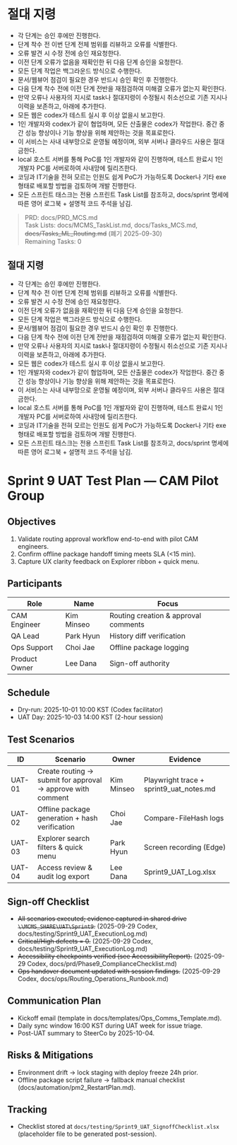 # 절대 지령
- 각 단계는 승인 후에만 진행한다.
- 단계 착수 전 이번 단계 전체 범위를 리뷰하고 오류를 식별한다.
- 오류 발견 시 수정 전에 승인 재요청한다.
- 이전 단계 오류가 없음을 재확인한 뒤 다음 단계 승인을 요청한다.
- 모든 단계 작업은 백그라운드 방식으로 수행한다.
- 문서/웹뷰어 점검이 필요한 경우 반드시 승인 확인 후 진행한다.
- 다음 단계 착수 전에 이전 단계 전반을 재점검하여 미해결 오류가 없는지 확인한다.
- 만약 오류나 사용자의 지시로 task나 절대지령이 수정될시 취소선으로 기존 지시나 이력을 보존하고, 아래에 추가한다.
- 모든 웹은 codex가 테스트 실시 후 이상 없을시 보고한다.
- 1인 개발자와 codex가 같이 협업하며, 모든 산출물은 codex가 작업한다. 중간 중간 성능 향상이나 기능 향상을 위해 제안하는 것을 목표로한다.
- 이 서비스는 사내 내부망으로 운영될 예정이며, 외부 서버나 클라우드 사용은 절대 금한다.
- local 호스트 서버를 통해 PoC를 1인 개발자와 같이 진행하며, 테스트 완료시 1인 개발자 PC를 서버로하여 사내망에 릴리즈한다.
- 코딩과 IT기술을 전혀 모르는 인원도 쉽게 PoC가 가능하도록 Docker나 기타 exe 형태로 배포할 방법을 검토하며 개발 진행한다.
- 모든 스프린트 태스크는 전용 스프린트 Task List를 참조하고, docs/sprint 명세에 따른 영어 로그북 + 설명적 코드 주석을 남김.

> PRD: docs/PRD_MCS.md  
> Task Lists: docs/MCMS_TaskList.md, docs/Tasks_MCS.md, ~~docs/Tasks_ML_Routing.md~~ (폐기 2025-09-30)  
> Remaining Tasks: 0

## 절대 지령
- 각 단계는 승인 후에만 진행한다.
- 단계 착수 전 이번 단계 전체 범위를 리뷰하고 오류를 식별한다.
- 오류 발견 시 수정 전에 승인 재요청한다.
- 이전 단계 오류가 없음을 재확인한 뒤 다음 단계 승인을 요청한다.
- 모든 단계 작업은 백그라운드 방식으로 수행한다.
- 문서/웹뷰어 점검이 필요한 경우 반드시 승인 확인 후 진행한다.
- 다음 단계 착수 전에 이전 단계 전반을 재점검하여 미해결 오류가 없는지 확인한다.
- 만약 오류나 사용자의 지시로 task나 절대지령이 수정될시 취소선으로 기존 지시나 이력을 보존하고, 아래에 추가한다.
- 모든 웹은 codex가 테스트 실시 후 이상 없을시 보고한다.
- 1인 개발자와 codex가 같이 협업하며, 모든 산출물은 codex가 작업한다. 중간 중간 성능 향상이나 기능 향상을 위해 제안하는 것을 목표로한다.
- 이 서비스는 사내 내부망으로 운영될 예정이며, 외부 서버나 클라우드 사용은 절대 금한다.
- local 호스트 서버를 통해 PoC를 1인 개발자와 같이 진행하며, 테스트 완료시 1인 개발자 PC를 서버로하여 사내망에 릴리즈한다.
- 코딩과 IT기술을 전혀 모르는 인원도 쉽게 PoC가 가능하도록 Docker나 기타 exe 형태로 배포할 방법을 검토하며 개발 진행한다.
- 모든 스프린트 태스크는 전용 스프린트 Task List를 참조하고, docs/sprint 명세에 따른 영어 로그북 + 설명적 코드 주석을 남김.
# Sprint 9 UAT Test Plan — CAM Pilot Group

## Objectives
1. Validate routing approval workflow end-to-end with pilot CAM engineers.
2. Confirm offline package handoff timing meets SLA (<15 min).
3. Capture UX clarity feedback on Explorer ribbon + quick menu.

## Participants
| Role | Name | Focus |
| --- | --- | --- |
| CAM Engineer | Kim Minseo | Routing creation & approval comments |
| QA Lead | Park Hyun | History diff verification |
| Ops Support | Choi Jae | Offline package logging |
| Product Owner | Lee Dana | Sign-off authority |

## Schedule
- Dry-run: 2025-10-01 10:00 KST (Codex facilitator)
- UAT Day: 2025-10-03 14:00 KST (2-hour session)

## Test Scenarios
| ID | Scenario | Owner | Evidence |
| --- | --- | --- | --- |
| UAT-01 | Create routing → submit for approval → approve with comment | Kim Minseo | Playwright trace + sprint9_uat_notes.md |
| UAT-02 | Offline package generation + hash verification | Choi Jae | Compare-FileHash logs |
| UAT-03 | Explorer search filters & quick menu | Park Hyun | Screen recording (Edge) |
| UAT-04 | Access review & audit log export | Lee Dana | Sprint9_UAT_Log.xlsx |

## Sign-off Checklist
- ~~All scenarios executed; evidence captured in shared drive `\\MCMS_SHARE\UAT\Sprint9`.~~ (2025-09-29 Codex, docs/testing/Sprint9_UAT_ExecutionLog.md)
- ~~Critical/High defects = 0.~~ (2025-09-29 Codex, docs/testing/Sprint9_UAT_ExecutionLog.md)
- ~~Accessibility checkpoints verified (see AccessibilityReport).~~ (2025-09-29 Codex, docs/prd/Phase9_ComplianceChecklist.md)
- ~~Ops handover document updated with session findings.~~ (2025-09-29 Codex, docs/ops/Routing_Operations_Runbook.md)

## Communication Plan
- Kickoff email (template in docs/templates/Ops_Comms_Template.md).
- Daily sync window 16:00 KST during UAT week for issue triage.
- Post-UAT summary to SteerCo by 2025-10-04.

## Risks & Mitigations
- Environment drift → lock staging with deploy freeze 24h prior.
- Offline package script failure → fallback manual checklist (docs/automation/pm2_RestartPlan.md).

## Tracking
- Checklist stored at `docs/testing/Sprint9_UAT_SignoffChecklist.xlsx` (placeholder file to be generated post-session).

